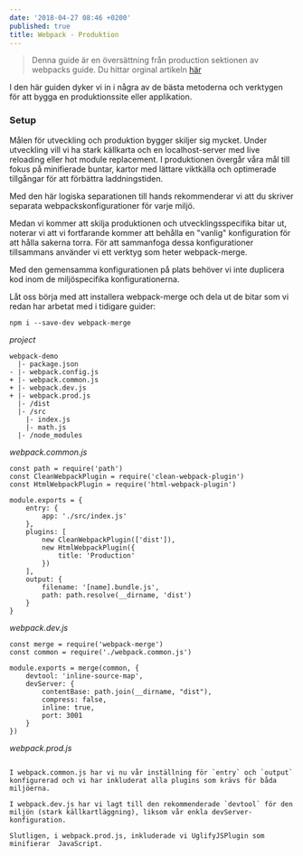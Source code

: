 ```yaml
---
date: '2018-04-27 08:46 +0200'
published: true
title: Webpack - Produktion
---
```

> Denna guide är en översättning från production sektionen av webpacks guide. Du hittar orginal artikeln [här](https://webpack.js.org/guides/production/)

I den här guiden dyker vi in i några av de bästa metoderna och verktygen för att bygga en produktionssite eller applikation.

### Setup


Målen för utveckling och produktion bygger skiljer sig mycket. Under utveckling vill vi ha stark källkarta och en localhost-server med live reloading eller hot module replacement. I produktionen övergår våra mål till fokus på minifierade buntar, kartor med lättare viktkälla och optimerade tillgångar för att förbättra laddningstiden. 

Med den här logiska separationen till hands rekommenderar vi att du skriver separata webpackskonfigurationer för varje miljö.

Medan vi kommer att skilja produktionen och utvecklingsspecifika bitar ut, noterar vi att vi fortfarande kommer att behålla en "vanlig" konfiguration för att hålla sakerna torra. För att sammanfoga dessa konfigurationer tillsammans använder vi ett verktyg som heter webpack-merge. 

Med den gemensamma konfigurationen på plats behöver vi inte duplicera kod inom de miljöspecifika konfigurationerna.

Låt oss börja med att installera webpack-merge och dela ut de bitar som vi redan har arbetat med i tidigare guider:

`npm i --save-dev webpack-merge`

*project* 
```
webpack-demo
  |- package.json
- |- webpack.config.js
+ |- webpack.common.js
+ |- webpack.dev.js
+ |- webpack.prod.js
  |- /dist
  |- /src
    |- index.js
    |- math.js
  |- /node_modules
```
*webpack.common.js*
```
const path = require('path')
const CleanWebpackPlugin = require('clean-webpack-plugin')
const HtmlWebpackPlugin = require('html-webpack-plugin')

module.exports = {
    entry: {
        app: './src/index.js'
    },
    plugins: [
        new CleanWebpackPlugin(['dist']),
        new HtmlWebpackPlugin({
            title: 'Production'
        })
    ],
    output: {
        filename: '[name].bundle.js',
        path: path.resolve(__dirname, 'dist')
    }
}
```
*webpack.dev.js*
```
const merge = require('webpack-merge')
const common = require('./webpack.common.js')

module.exports = merge(common, {
    devtool: 'inline-source-map',
    devServer: {
        contentBase: path.join(__dirname, "dist"),
        compress: false,
        inline: true,
        port: 3001
    }
})
```
*webpack.prod.js*
```

I webpack.common.js har vi nu vår inställning för `entry` och `output` konfigurerad och vi har inkluderat alla plugins som krävs för båda miljöerna.

I webpack.dev.js har vi lagt till den rekommenderade `devtool` för den miljön (stark källkartläggning), liksom vår enkla devServer-konfiguration.

Slutligen, i webpack.prod.js, inkluderade vi UglifyJSPlugin som minifierar  JavaScript.
